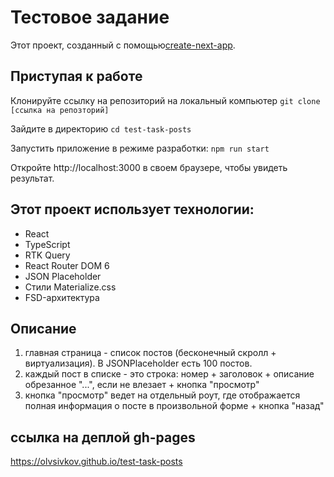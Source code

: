 # Тестовое задание

Этот проект, созданный с помощью[create-next-app](https://create-react-app.dev/docs/getting-started/).

## Приступая к работе

Клонируйте ссылку на репозиторий на локальный компьютер `git clone [ссылка на репозторий]`

Зайдите в директорию `cd test-task-posts`

Запустить приложение в режиме разработки: `npm run start`

Откройте http://localhost:3000 в своем браузере, чтобы увидеть результат.

## Этот проект использует технологии:

- React 
- TypeScript
- RTK Query
- React Router DOM 6
- JSON Placeholder
- Стили Materialize.css
- FSD-архитектура

## Описание
1. главная страница - список постов (бесконечный скролл + виртуализация). В JSONPlaceholder есть 100 постов. 
2. каждый пост в списке - это строка: номер + заголовок + описание обрезанное "...", если не влезает + кнопка "просмотр"
3. кнопка "просмотр" ведет на отдельный роут, где отображается полная информация о посте в произвольной форме + кнопка "назад"

## ссылка на деплой gh-pages

https://olvsivkov.github.io/test-task-posts